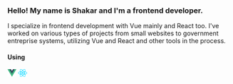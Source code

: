 ### Hello! My name is Shakar and I'm a frontend developer.
I specialize in frontend development with Vue mainly and React too.
I've worked on various types of projects from small websites to government entreprise systems, utilizing Vue and React and other tools in the process.

#### Using
<img src="/vue-js.svg" width='20px' />  
<img src="/react.svg" width='20px' /> 
